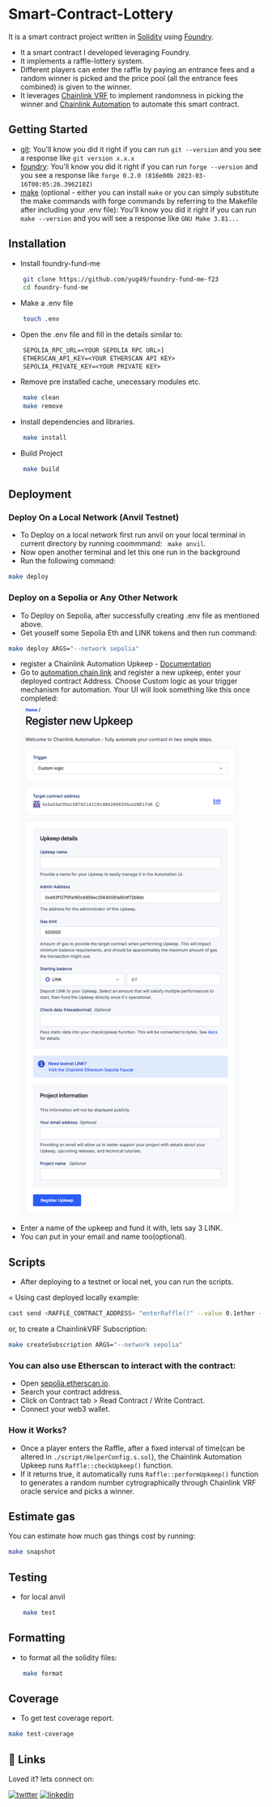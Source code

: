
# Smart-Contract-Lottery
It is a smart contract project written in [Solidity](https://docs.soliditylang.org/en/latest/) using [Foundry](https://book.getfoundry.sh/).
- It a smart contract I developed leveraging Foundry.
- It implements a raffle-lottery system.
- Different players can enter the raffle by paying an entrance fees and a random winner is picked and the price pool (all the entrance fees combined) is given to the winner.
- It leverages [Chainlink VRF](https://vrf.chain.link/) to implement randomness in picking the winner and [Chainlink Automation](https://automation.chain.link/) to automate this smart contract.


## Getting Started

 - [git](https://git-scm.com/book/en/v2/Getting-Started-Installing-Git): You'll know you did it right if you can run `git --version` and you see a response like `git version x.x.x`
 - [foundry](https://getfoundry.sh/): You'll know you did it right if you can run `forge --version` and you see a response like `forge 0.2.0 (816e00b 2023-03-16T00:05:26.396218Z)`
 - [make](https://www.gnu.org/software/make/manual/make.html) (optional - either you can install `make` or you can simply substitute the make commands with forge commands by referring to the Makefile after including your .env file): You'll know you did it right if you can run `make --version` and you will see a response like `GNU Make 3.81...`

 
## Installation

- Install foundry-fund-me
```bash
    git clone https://github.com/yug49/foundry-fund-me-f23
    cd foundry-fund-me
```

- Make a .env file
```bash
    touch .env
```

- Open the .env file and fill in the details similar to:
```env
    SEPOLIA_RPC_URL=<YOUR SEPOLIA RPC URL>]
    ETHERSCAN_API_KEY=<YOUR ETHERSCAN API KEY>
    SEPOLIA_PRIVATE_KEY=<YOUR PRIVATE KEY>
```
- Remove pre installed cache, unecessary modules etc.
```bash
    make clean
    make remove
```

- Install dependencies and libraries.
```bash
    make install
```

- Build Project
```bash
    make build
```



    
## Deployment

### Deploy On a Local Network (Anvil Testnet)
- To Deploy on a local network first run anvil on your local terminal in current directory by running coommmand: ` make anvil`.
- Now open another terminal and let this one run in the background
- Run the following command:
```bash
make deploy
```

### Deploy on a Sepolia or Any Other Network
- To Deploy on Sepolia, after successfully creating .env file as mentioned above.
- Get youself some Sepolia Eth and LINK tokens and then run command:
```bash
make deploy ARGS="--network sepolia"
```
- register a Chainlink Automation Upkeep - [Documentation](https://docs.chain.link/chainlink-automation/compatible-contracts) 
- Go to [automation.chain.link](https://automation.chain.link/new) and register a new upkeep, enter your deployed contract Address. Choose Custom logic as your trigger mechanism for automation. Your UI will look something like this once completed:
![Automation](./img/ChainlinkAutomationExample.png)
- Enter a name of the upkeep and fund it with, lets say 3 LINK.
- You can put in your email and name too(optional).

## Scripts

- After deploying to a testnet or local net, you can run the scripts.

= Using cast deployed locally example:

```bash
cast send <RAFFLE_CONTRACT_ADDRESS> "enterRaffle()" --value 0.1ether --private-key <PRIVATE_KEY> --rpc-url $SEPOLIA_RPC_URL
```

or, to create a ChainlinkVRF Subscription:

```bash
make createSubscription ARGS="--network sepolia"
```

### You can also use Etherscan to interact with the contract:

- Open [sepolia.etherscan.io](https://sepolia.etherscan.io/).
- Search your contract address.
- Click on Contract tab > Read Contract / Write Contract.
- Connect your web3 wallet.

### How it Works?
- Once a player enters the Raffle, after a fixed interval of time(can be altered in `./script/HelperConfig.s.sol`), the Chainlink Automation Upkeep runs `Raffle::checkUpkeep()` function.
- If it returns true, it automatically runs `Raffle::performUpkeep()` function to generates a random number cytrographically through Chainlink VRF oracle service and picks a winner.



## Estimate gas
You can estimate how much gas things cost by running:
```bash
make snapshot
```

## Testing

- for local anvil
```bash
    make test
```

## Formatting
- to format all the solidity files:
```bash
    make format
```


## Coverage
- To get test coverage report.
```bash
make test-coverage
```




## 🔗 Links
Loved it? lets connect on:

[![twitter](https://img.shields.io/badge/twitter-1DA1F2?style=for-the-badge&logo=twitter&logoColor=white)](https://x.com/yugAgarwal29)
[![linkedin](https://img.shields.io/badge/linkedin-0A66C2?style=for-the-badge&logo=linkedin&logoColor=white)](https://www.linkedin.com/in/yug-agarwal-8b761b255/)

